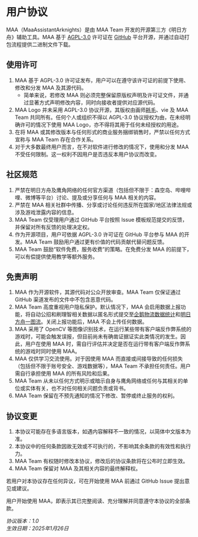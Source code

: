 # 用户协议

MAA（MaaAssistantArknights）是由 MAA Team 开发的开源第三方《明日方舟》辅助工具。MAA 基于 [AGPL-3.0](https://www.gnu.org/licenses/agpl-3.0.html) 许可证在 [GitHub](https://github.com/MaaAssistantArknights/MaaAssistantArknights) 平台开源，并通过自动打包流程提供二进制文件下载。

## 使用许可

1. MAA 基于 AGPL-3.0 许可证发布，用户可以在遵守该许可证的前提下使用、修改和分发 MAA 及其源代码。
    - 简单来说，若修改 MAA 则必须完整保留原版权声明及许可证文件，并通过显著方式声明修改内容，同时向接收者提供对应源代码。
2. MAA Logo 并未采用 AGPL-3.0 协议开源，其版权由画师[耗毛](https://weibo.com/u/3251357314)、vie 及 MAA Team 共同所有。任何个人或组织不得以 AGPL-3.0 协议授权为由，在未经明确许可的情况下使用 MAA Logo，亦不得将其用于任何未经授权的用途。
3. 在将 MAA 或其修改版本与任何形式的商业服务捆绑销售时，严禁以任何方式宣称与 MAA Team 存在合作关系。
4. 对于大多数最终用户而言，在不对软件进行修改的情况下，使用和分发 MAA 不受任何限制。这一权利不因用户是否违反本用户协议而改变。

## 社区规范

1. 严禁在明日方舟及鹰角网络的任何官方渠道（包括但不限于：森空岛、哔哩哔哩、微博等平台）讨论、提及或分享任何与 MAA 相关的内容。
2. 严禁在 MAA 相关社群中传播、分享或讨论任何违反所在国家/地区法律法规或涉及游戏泄露内容的信息。
3. MAA Team 仅受理用户通过 GitHub 平台按照 Issue 模板规范提交的反馈，并保留对所有反馈的处理决定权。
4. 作为开源项目，用户可依据 AGPL-3.0 许可证在 GitHub 平台参与 MAA 的开发。MAA Team 鼓励用户通过更有价值的代码贡献代替问题反馈。
5. MAA Team 鼓励“软件免费，服务收费”的策略。在免费分发 MAA 的前提下，可以有偿提供使用教学等额外服务。

## 免责声明

1. MAA 作为开源软件，其源代码对公众开放审查。MAA Team 仅保证通过 GitHub 渠道发布的文件中不包含恶意代码。
2. MAA Team 高度重视用户隐私保护。默认情况下，MAA 会启用数据上报功能，将自动公招和刷理智相关数据以匿名形式提交至[企鹅物流数据统计](https://penguin-stats.cn/)和[明日方舟一图流](https://ark.yituliu.cn/)。关闭上报功能后，MAA 不会上传任何数据。
3. MAA 采用了 OpenCV 等图像识别技术，在运行某些带有客户端反作弊系统的游戏时，可能会触发误报，但目前尚未有确凿证据证实此类情况的发生。因此，用户在使用 MAA 时，需自行评估并决定是否在运行带有客户端反作弊系统的游戏时同时使用 MAA。
4. MAA 仅供学习交流使用。对于因使用 MAA 而直接或间接导致的任何损失（包括但不限于账号安全、游戏数据等），MAA Team 不承担任何责任。用户需自行承担使用 MAA 的所有风险和后果。
5. MAA Team 从未以任何方式明示或暗示自身与鹰角网络或任何与其相关的单位或实体有关，也不对任何相关问题负责或背书。
6. MAA Team 保留在不预先通知的情况下修改、暂停或终止服务的权利。

## 协议变更

1. 本协议可能存在多语言版本，如遇内容解释不一致的情况，以简体中文版本为准。
2. 本协议中的任何条款因故无效或不可执行的，不影响其余条款的有效性和执行力。
3. MAA Team 有权随时修改本协议，修改后的协议条款将在公布时立即生效。
4. MAA Team 保留对 MAA 及其相关内容的最终解释权。

若用户对本协议存在任何异议，可在开始使用 MAA 前通过 GitHub Issue 提出意见或建议。

用户开始使用 MAA，即表示其已完整阅读、充分理解并同意遵守本协议的全部条款。

_协议版本：1.0_  
_生效日期：2025年1月26日_
